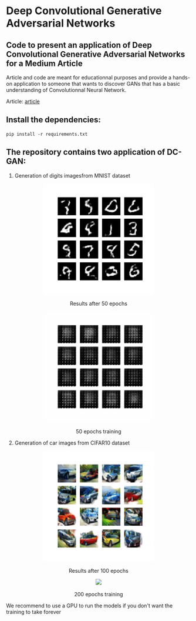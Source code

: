 # Deep Convolutional Generative Adversarial Networks

## Code to present an application of Deep Convolutional Generative Adversarial Networks for a Medium Article

Article and code are meant for educationnal purposes and provide a hands-on application to someone that wants to discover GANs that has a basic understanding of Convolutionnal Neural Network.


Article: [article](https://www.google.com)

## Install the dependencies:
```
pip install -r requirements.txt
```


## The repository contains two application of DC-GAN:

1) Generation of digits imagesfrom MNIST dataset

<p align="center">
   
  <img src="images&gifs/mnist_epoch_50.png" width="300">
  <p align="center"> Results after 50 epochs  </p>
</p>


<p align="center">
  <img src="images&gifs/mnist.gif" width="300">
  <p align="center"> 50 epochs training  </p>
</p>



2) Generation of car images from CIFAR10 dataset


<p align="center">
   
  <img src="images&gifs/cifar10_cars_epoch100_4by4.png" width="300">
  <p align="center"> Results after 100 epochs  </p>
</p>


<p align="center">
  <img src="images&gifs/dcgan_cifar10_cars.gif" width="300">
  <p align="center"> 200 epochs training  </p>
</p>






We recommend to use a GPU to run the models if you don't want the training to take forever
